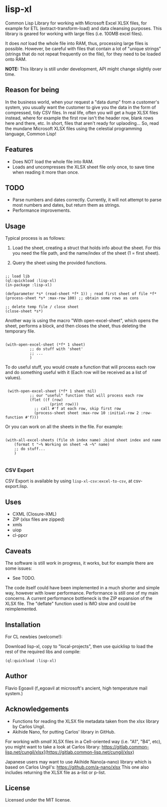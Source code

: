 # lisp-xl

Common Lisp Library for working with  Microsoft Excel XLSX files, for example for ETL (extract-transform-load) and data cleansing purposes. This library is geared for working with large files (i.e. 100MB excel files).

It does *not* load the whole file into RAM, thus, processing large files is possible. However, be careful with files that contain a lot of "unique strings" (strings that do not repeat frequently on the file), for they need to be loaded onto RAM. 

**NOTE:** This library is still under development, API might change slightly over time. 

## Reason for being

In the business world, when your request a "data dump" from a customer's system,  you usually want the customer to give you the data in the form of compressed, tidy CSV files. In real life, often you will get a huge XLSX files instead, where for example the first row isn't the header row, blank rows here and there, etc. In short, files that aren't ready for uplaoding... So, read the mundane Microsoft XLSX files using the celestial programming language, Common Lisp!

## Features

* Does NOT load the whole file into RAM.
* Loads and uncompresses the XLSX sheet file only once, to save time when reading it more than once.

## TODO

* Parse numbers and dates correctly. Currently, it will not attempt to parse most numbers and dates, but return them as strings.
* Performance improvements.

## Usage

Typical process is as follows:

1. Load the sheet, creating a struct that holds info about the sheet. For this you need the file path, and the name/index of the sheet (1 = first sheet).

2. Query the sheet using the provided functions. 

```common-lisp

;; load lib
(ql:quickload :lisp-xl)
(in-package :lisp-xl)

(defparameter *s* (read-sheet *f* 1)) ; read first sheet of file *f*
(process-sheet *s* :max-row 100) ;; obtain some rows as cons

;; delete temp file / close sheet
(close-sheet *s*)

```

Another way is using the macro "With open-excel-sheet", which opens the sheet, performs a block, and then closes the sheet, thus deleting the temporary file. 

```common-lisp

(with-open-excel-sheet (*f* 1 sheet)
           ;; do stuff with 'sheet'
           ;; ...
           )

```

To do useful stuff, you would create a function that will process each row and do something useful with it (Each row will be received as a list of values).

```common-lisp

 (with-open-excel-sheet (*f* 1 sheet nil)
           ;; our "useful" function that will process each row
           (flet ((f (row) 
                    (print row)))
             ;; call #'f at each row, skip first row
             (process-sheet sheet :max-row 10 :initial-row 2 :row-function #'f)))
```

Or you can work on all the sheets in the file. For example:

```common-lisp

(with-all-excel-sheets (file sh index name) ;bind sheet index and name 
    (format t "~% Working on sheet ~A ~%" name)
    ;; do stuff...
    )
    
```

### CSV Export

CSV Export is available by using  `lisp-xl-csv:excel-to-csv`, at csv-export.lisp. 

## Uses

* CXML (Closure-XML)
* ZIP (xlsx files are zipped)
* xmls
* uiop 
* cl-ppcr

## Caveats

The software is still work in progress, it works, but for example there are some issues: 

* See TODO.

The code itself could have been implemented in a much shorter and simple way, however with lower performance. Performance is still one of my main concerns. A current performance bottleneck is the ZIP expansion of the XLSX file. The "deflate" function used is IMO slow and could be reimplemented. 

## Installation

For CL newbies (welcome!): 

Download lisp-xl, copy to "local-projects", then use quicklisp to load the rest of the required libs and compile:

```common-lisp
(ql:quickload :lisp-xl)
```
## Author

Flavio Egoavil (f_egoavil at microsoft's ancient, high temperature mail system.)

## Acknowledgements

* Functions for reading the XLSX file metadata taken from the xlsx library by Carlos Ungil.
* Akihide Nano, for putting Carlos' library in GitHub.

For working with *small* XLSX files in a Cell-oriented way (i.e. "A1", "B4", etc), you might want to take a look at Carlos library:
https://gitlab.common-lisp.net/cungil/xlsx](https://gitlab.common-lisp.net/cungil/xlsx)

Japanese users may want to use Akihide Nano(a-nano) library which is based on Carlos Ungil's:
https://github.com/a-nano/xlsx
This one also includes returning the XLSX file as a-list or p-list.

## License

Licensed under the MIT license.
